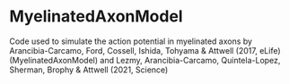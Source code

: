 # MyelinatedAxonModel
Code used to simulate the action potential in myelinated axons by Arancibia-Carcamo, Ford, Cossell, Ishida, Tohyama &amp; Attwell (2017, eLife) (MyelinatedAxonModel) and Lezmy, Arancibia-Carcamo, Quintela-Lopez, Sherman, Brophy &amp; Attwell (2021, Science) 
